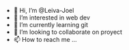 - 👋 Hi, I’m @Leiva-Joel
- 👀 I’m interested in web dev
- 🌱 I’m currently learning git
- 💞️ I’m looking to collaborate on proyect
- 📫 How to reach me ...

<!---
Leiva-Joel/Leiva-Joel is a ✨ special ✨ repository because its `README.md` (this file) appears on your GitHub profile.
You can click the Preview link to take a look at your changes.
--->

